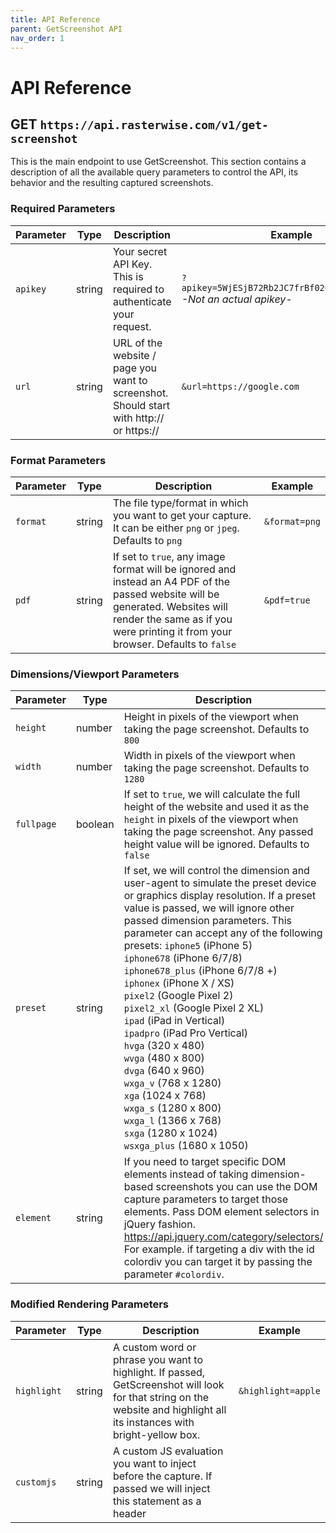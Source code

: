 ```yaml
---
title: API Reference
parent: GetScreenshot API
nav_order: 1
---
```


# API Reference

## GET `https://api.rasterwise.com/v1/get-screenshot`

This is the main endpoint to use GetScreenshot. This section contains a description of all the available query parameters to control the API, its behavior and the resulting captured screenshots.


### Required Parameters

| Parameter | Type   | Description                                                                             | Example                                                           |
|-----------|--------|-----------------------------------------------------------------------------------------|-------------------------------------------------------------------|
| `apikey`    | string | Your secret API Key. This is required to authenticate your request.                     | `?apikey=5WjESjB72Rb2JC7frBf026kBgg82DaPQIOxc` <br> *-Not an actual apikey-* |
| `url`       | string | URL of the website / page you want to screenshot. Should start with http:// or https:// | `&url=https://google.com`                                              |                                    

### Format Parameters

| Parameter | Type   | Description                                                                                                                                                                                                        | Example       |
|-----------|--------|--------------------------------------------------------------------------------------------------------------------------------------------------------------------------------------------------------------------|---------------|
| `format`    | string | The file type/format in which you want to get your capture.  It can be either  `png` or `jpeg`. Defaults to `png`                                                                                                | `&format=png` |
| `pdf`       | string | If set to `true`, any image format will be ignored and instead an A4 PDF of the passed website will be generated. Websites will render the same as if you were printing it from your browser. Defaults to `false` | `&pdf=true`   |

### Dimensions/Viewport Parameters

| Parameter | Type    | Description                                                                                                                                                                                                                 | Example          |
|-----------|---------|-----------------------------------------------------------------------------------------------------------------------------------------------------------------------------------------------------------------------------|------------------|
| `height`    | number  | Height in pixels of the viewport when taking the page screenshot. Defaults to `800`                                                                                                                                      | `&height=800`    |
| `width`     | number  | Width in pixels of the viewport when taking the page screenshot. Defaults to `1280`                                                                                                                                       | `&width=1200`    |
| `fullpage`  | boolean | If set to `true`, we will calculate the full height of the website and used it as the `height` in pixels of the viewport when taking the page screenshot.   Any passed height value will be ignored. Defaults to `false` | `&fullpage=true` |
| `preset`  | string | If set, we will control the dimension and user-agent to simulate the preset device or graphics display resolution. If a preset value is passed, we will ignore other passed dimension parameters. This parameter can accept any of the following presets: `iphone5` (iPhone 5) <br> `iphone678` (iPhone 6/7/8)<br> `iphone678_plus` (iPhone 6/7/8 +)<br> `iphonex` (iPhone X / XS)<br> `pixel2` (Google Pixel 2)<br> `pixel2_xl` (Google Pixel 2 XL)<br> `ipad` (iPad in Vertical)<br> `ipadpro` (iPad Pro Vertical)<br> `hvga` (320 x 480)<br> `wvga` (480 x 800)<br> `dvga` (640 x 960)<br> `wxga_v` (768 x 1280)<br> `xga` (1024 x 768)<br> `wxga_s` (1280 x 800)<br> `wxga_l` (1366 x 768)<br> `sxga` (1280 x 1024)<br> `wsxga_plus` (1680  x 1050) | `&preset=dvga` | 
| `element` | string | If you need to target specific DOM elements instead of taking dimension-based screenshots you can use the DOM capture parameters to target those elements.  Pass DOM element selectors in jQuery fashion. https://api.jquery.com/category/selectors/ For example. if targeting a div with the id colordiv you can target it by passing the parameter `#colordiv`. | `&element=#colordiv` |

### Modified Rendering Parameters

| Parameter    | Type    | Description                                                                                                                                                                                                                                                                                                   | Example                                                      |
|--------------|---------|---------------------------------------------------------------------------------------------------------------------------------------------------------------------------------------------------------------------------------------------------------------------------------------------------------------|--------------------------------------------------------------|
| `highlight`  | string  |  A custom word or phrase you want to highlight. If passed, GetScreenshot will look for that string on the website and highlight all its instances with bright-yellow box.                                                                                                                                     | `&highlight=apple`                                           |
| `customjs`   | string  |  A custom JS evaluation you want to inject before the capture. If passed we will inject this statement as a header <script> with a just in time model, after all the required operations and just before the capture operation. This is important to have in mind when passing JS that changes the rendering. | `&customjs=document.getElementById("demo"); myobj.remove();` |
| `customcss`  | string  |  A custom CSS style you want to inject before the capture. If passed we will inject the style declaration as a header <style> just before the capture operation.                                                                                                                                              | `&customcss=#demo.head12 {color: red !important}`            |
| `hidemsg`    | boolean | If set to true, we will hide message, chat and customer support clients. Currently hides the following clients: Intercom, Drift, Facebook and Tawk (partiallly).  Defaults to false                                                                                                                           | `&hidemsg=true`                                              |
| `hidecookie` | boolean | If set to true, we will hide cookie disclaimers that will usually appear as floating boxes or fixed containers. The hiding is not guaranteed but it has a pretty broad coverage and the underlying hiding heuristic is updated weekly.  Defaults to false                                                     | `&hidecookie=true`                                           |

### Pre-Screenshot Action Parameters

| Parameter | Type              | Description                                                                                                                                                                                                                       | Example          |
|-----------|-------------------|-----------------------------------------------------------------------------------------------------------------------------------------------------------------------------------------------------------------------------------|------------------|
| `click`    | array (as string) | The click parameter will dispatch a click at the start of the rendering flow to the passed coordinates or dom element. For example if you need to click in the coordinates X = 20px and Y = 100px you can pass an array [20, 100. If you need to click on a button or element you can pass the selector of said element. | `&click=[20,10]` or `&click=#demobtn`|

### API Result Workflow Parameters

| Parameter | Type   | Description                                                                                                                                                                                                                                                                                                                                      | Example                              |
|-----------|--------|--------------------------------------------------------------------------------------------------------------------------------------------------------------------------------------------------------------------------------------------------------------------------------------------------------------------------------------------------|--------------------------------------|
| `email`     | string | A valid email address. If set, we will send a formatted email to this email address including the captured image and the details of the capture (capture time and URL).                                                                                                                                                                           | `&email=john@example.com`            |
| `webhook`   | string |  A valid endpoint URL that can receive and respond to a **POST** request (preferably an endpoint that you control).  If set, we will send a **POST** request with the final response of the original call, to the provided endpoint (webhook listener).  For your convenience, we send the response in the body and `queryStringParameters` of the request. | `&webhook=https://webhook.myapp.com` |

### Rendering Strategy Parameters

| Parameter | Type   | Description                                                                    | Example       |
|-----------|--------|--------------------------------------------------------------------------------|---------------|
| `strategy`  | number | If set to 1, changes the rendering strategy to our alternative rendering flow. | `&strategy=1` |

<hr>

## GET `/v1/get-screenshot/legacy`

### What is the /legacy API?
GetScreenshot is built on top of the latest versions of Puppeteer+Chromium. With the pass of time Puppeteer and Chromium have improved their performance resulting in a more reliable and consistent API.

However, due to changes in Puppeteer's recent versions, some of our old rendering strategies are not possible anymore.

We have been working hard in trying to keep the same rendering coverage as the previous version. Still, we ended up in a situation where we improved many pending rendering scenarios, but we also regressed in a couple.

We think this is unlikely to affect anyone since we are talking about just a couple of obscure rendering scenarios that seem to be specific to very particular website implementations. However, if it happens to be that the new API breaks your case (again, this is highly unlikely), we still want to give you the option to access the previous version. We are also hopeful that the folks at Google will fix some of the issues that caused the case regressions, so we don't have to rely on the legacy API anymore.

#### For how long would the /legacy API be available?
Again, we can't stress enough that it is unlikely that you will need to use this API at all. This API is built on top of NodeJS 8.X, and its availability it's contingent on our cloud provider supporting this runtime in the long run. We expect the API to be available for at least another full year (maybe more).

#### What methods are not available in the /legacy API?
The following methods are **NOT** available in the /legacy API:

- `click`
- `strategy`

<hr>


## GET `/v1/usage`

This endpoint allows you to retrieve your current API usage. This endpoint uses a double security validation and therefore it requires both your registered email and the API Key for which you want to query current usage and available quota.


### Required Parameters

| Parameter | Type   | Description                                                                             | Example                                                           |
|-----------|--------|-----------------------------------------------------------------------------------------|-------------------------------------------------------------------|
| `apikey`    | string | Your secret API Key. This is required to authenticate your request.                     | `?apikey=5WjESjB72Rb2JC7frBf026kBgg82DaPQIOxc` <br> *-Not an actual apikey-* |
| `url`       | string | URL of the website / page you want to screenshot. Should start with http:// or https:// | `&url=https://google.com`                                              |    
